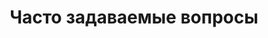 ---
pageKey: faq
locale: ru
title: Часто задаваемые вопросы
crumbLabel: FAQ
name: faq
description: >-
    Все, что может вас заитересовать
header:
    images:
      - alt: cost-page
        image: /img/blogBkg.png
questions:
    - title: Если мы нашли поставщика, но не уверены в качестве продукции. Сможете проверить?
      text: Да, мы готовы помочь нашим клиентам на всех этапах. Мы можем проверить вашу продукцию на качество и соответствие характеристикам. Во время проверки предоставляем фото и видео отчёт.  
    - title: Вы можете выкупить и доставить товар с Taobao, Alibaba, 1688?
      text: Да, мы готовы помочь нашим клиентам на всех этапах. Мы можем проверить вашу продукцию на качество и соответствие характеристикам. Во время проверки предоставляем фото и видео отчёт.  
    - title: Работает ли Ваша компания с грузами небольших объемов?
      text: Да, мы готовы помочь нашим клиентам на всех этапах. Мы можем проверить вашу продукцию на качество и соответствие характеристикам. Во время проверки предоставляем фото и видео отчёт.  
    - title: Если мы нашли поставщика, но не уверены в качестве продукции. Сможете проверить?
      text: Да, мы готовы помочь нашим клиентам на всех этапах. Мы можем проверить вашу продукцию на качество и соответствие характеристикам. Во время проверки предоставляем фото и видео отчёт.  
    - title: Если мы нашли поставщика, но не уверены в качестве продукции. Сможете проверить?
      text: Да, мы готовы помочь нашим клиентам на всех этапах. Мы можем проверить вашу продукцию на качество и соответствие характеристикам. Во время проверки предоставляем фото и видео отчёт.  
    - title: Вы можете выкупить и доставить товар с Taobao, Alibaba, 1688?
      text: Да, мы готовы помочь нашим клиентам на всех этапах. Мы можем проверить вашу продукцию на качество и соответствие характеристикам. Во время проверки предоставляем фото и видео отчёт.  
    - title: Работает ли Ваша компания с грузами небольших объемов?
      text: Да, мы готовы помочь нашим клиентам на всех этапах. Мы можем проверить вашу продукцию на качество и соответствие характеристикам. Во время проверки предоставляем фото и видео отчёт.
    - title: Если мы нашли поставщика, но не уверены в качестве продукции. Сможете проверить?
      text: Да, мы готовы помочь нашим клиентам на всех этапах. Мы можем проверить вашу продукцию на качество и соответствие характеристикам. Во время проверки предоставляем фото и видео отчёт.  
    - title: Вы можете выкупить и доставить товар с Taobao, Alibaba, 1688?
      text: Да, мы готовы помочь нашим клиентам на всех этапах. Мы можем проверить вашу продукцию на качество и соответствие характеристикам. Во время проверки предоставляем фото и видео отчёт.  
    - title: Работает ли Ваша компания с грузами небольших объемов?
      text: Да, мы готовы помочь нашим клиентам на всех этапах. Мы можем проверить вашу продукцию на качество и соответствие характеристикам. Во время проверки предоставляем фото и видео отчёт.
    - title: Работает ли Ваша компания с грузами небольших объемов?
      text: Да, мы готовы помочь нашим клиентам на всех этапах. Мы можем проверить вашу продукцию на качество и соответствие характеристикам. Во время проверки предоставляем фото и видео отчёт.
    - title: Работает ли Ваша компания с грузами небольших объемов?
      text: Да, мы готовы помочь нашим клиентам на всех этапах. Мы можем проверить вашу продукцию на качество и соответствие характеристикам. Во время проверки предоставляем фото и видео отчёт.
---